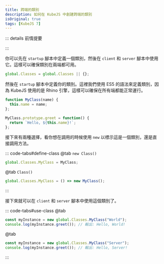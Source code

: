 ```yaml
---
title: 跨端的類別
description: 如何在 KubeJS 中創建跨端的類別
isOriginal: true
tags: [KubeJS 7]
---
```


::: details 前情提要
<!-- @include: ../tips/classes.md -->
:::

你可以先在 `startup` 腳本中定義一個類別，然後在 `client` 和 `server` 腳本中使用它。這樣可以確保類別在兩端都可用。

```js title="<StartupSide/>"
global.Classes = global.Classes || {};
```

然後在 `startup` 腳本中定義你的類別。這裡我們使用 ES5 的語法來定義類別，因為 KubeJS 使用的是 Rhino 引擎，這樣可以確保在所有端都能正常運行。

```js title="<StartupSide/>"
function MyClass(name) {
  this.name = name;
};

MyClass.prototype.greet = function() {
  return `Hello, ${this.name}!`;
};
```

接下來有兩種選擇，看你想在調用的時候使用 `new` 以標示這是一個類別，還是直接調用方法。

::: code-tabs#define-class
@tab `new Class()`
```js title="<StartupSide/>"
global.Classes.MyClass = MyClass;
```

@tab `Class()`
```js title="<StartupSide/>"
global.Classes.MyClass = () => new MyClass();
```
:::

接下來就可以在 `client` 和 `server` 腳本中使用這個類別了。

::: code-tabs#use-class
@tab <ClientSide/>
```js
const myInstance = new global.Classes.MyClass("World");
console.log(myInstance.greet()); // 輸出: Hello, World!
```

@tab <ServerSide/>
```js
const myInstance = new global.Classes.MyClass("Server");
console.log(myInstance.greet()); // 輸出: Hello, Server!
```
:::
